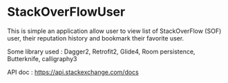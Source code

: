 # StackOverFlowUser

This is simple an application allow user to view list of StackOverFlow (SOF) user, their reputation history and bookmark their favorite user.

Some library used : Dagger2, Retrofit2, Glide4, Room persistence, Butterknife, calligraphy3

API doc : https://api.stackexchange.com/docs
